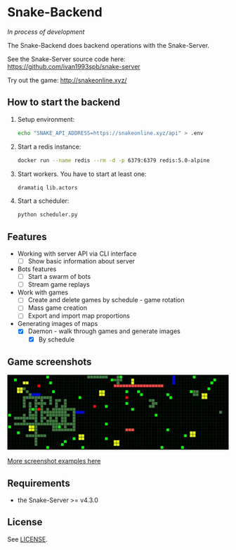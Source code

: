 
# Snake-Backend

*In process of development*

The Snake-Backend does backend operations with the Snake-Server.

See the Snake-Server source code here: https://github.com/ivan1993spb/snake-server

Try out the game: http://snakeonline.xyz/

## How to start the backend

1. Setup environment:
    ```bash
    echo "SNAKE_API_ADDRESS=https://snakeonline.xyz/api" > .env
    ```
2. Start a redis instance:
    ```bash
    docker run --name redis --rm -d -p 6379:6379 redis:5.0-alpine
    ```
3. Start workers. You have to start at least one:
    ```bash
    dramatiq lib.actors
    ```
4. Start a scheduler:
    ```bash
    python scheduler.py
    ```

## Features

- Working with server API via CLI interface
  * [ ] Show basic information about server
- Bots features
  * [ ] Start a swarm of bots
  * [ ] Stream game replays
- Work with games
  * [ ] Create and delete games by schedule - game rotation
  * [ ] Mass game creation
  * [ ] Export and import map proportions
- Generating images of maps
  * [x] Daemon - walk through games and generate images
    + [x] By schedule

## Game screenshots

![examples/g8s75x25-big.jpeg](examples/g8s75x25-big.jpeg)

[More screenshot examples here](examples)

## Requirements

- the Snake-Server >= v4.3.0

## License

See [LICENSE](LICENSE).
